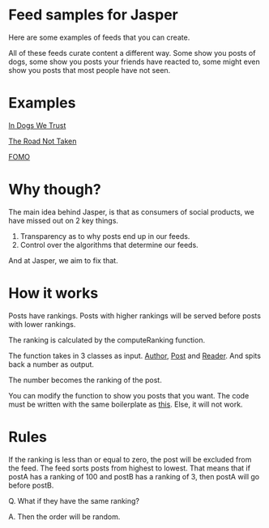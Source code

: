 # Feed samples for Jasper 

Here are some examples of feeds that you can create. 

All of these feeds curate content a different way. Some show you posts of dogs, some show you posts your friends have reacted to, some might even show you posts that most people have not seen. 

# Examples

[In Dogs We Trust](https://github.com/elijahleinkram/feed-samples/blob/master/functions/in_dogs_we_trust.js)

[The Road Not Taken](https://github.com/elijahleinkram/feed-samples/blob/master/functions/the_road_not_taken.js)

[FOMO](https://github.com/elijahleinkram/feed-samples/blob/master/functions/fomo.js)

# Why though?

The main idea behind Jasper, is that as consumers of social products, we have missed out on 2 key things. 

1. Transparency as to why posts end up in our feeds. 
2. Control over the algorithms that determine our feeds. 

And at Jasper, we aim to fix that.

# How it works

Posts have rankings. Posts with higher rankings will be served before posts with lower rankings. 

The ranking is calculated by the computeRanking function. 

The function takes in 3 classes as input. [Author](https://github.com/elijahleinkram/feed-samples/blob/master/classes/author.js), [Post](https://github.com/elijahleinkram/feed-samples/blob/master/classes/post.js) and [Reader](https://github.com/elijahleinkram/feed-samples/blob/master/classes/reader.js). And spits back a number as output.

The number becomes the ranking of the post.

You can modify the function to show you posts that you want. The code must be written with the same boilerplate as [this](https://github.com/elijahleinkram/feed-samples/edit/master/ranking/computeRanking). Else, it will not work.

# Rules

If the ranking is less than or equal to zero, the post will be excluded from the feed. The feed sorts posts from highest to lowest. That means that if postA has a ranking of 100 and postB has a ranking of 3, then postA will go before postB.

Q. What if they have the same ranking?

A. Then the order will be random.









